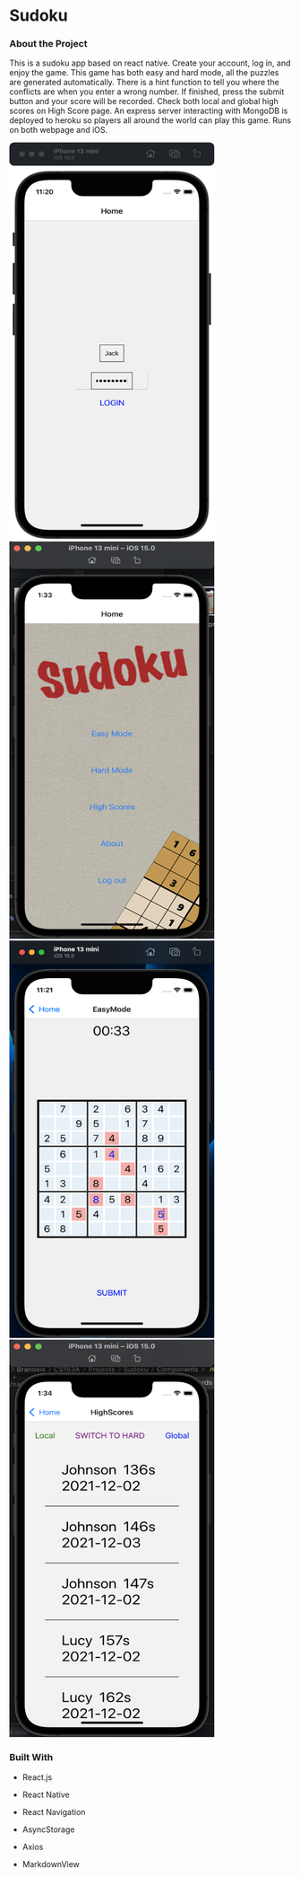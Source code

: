 # Sudoku



### About the Project

This is a sudoku app based on react native. Create your account, log in, and enjoy the game. This game has both easy and hard mode, all the puzzles are generated automatically. There is a hint function to tell you where the conflicts are when you enter a wrong number. If finished, press the submit button and your score will be recorded. Check both local and global high scores on High Score page.  An express server interacting with MongoDB is deployed to heroku so players all around the world can play this game. Runs on both webpage and iOS.

<img src="https://raw.githubusercontent.com/GodDamnGitHub/Sudoku/Release/img/e01.png" width="366" height="708" />
<img src="https://raw.githubusercontent.com/GodDamnGitHub/Sudoku/Release/img/e02.png" width="366" height="708" />
<img src="https://raw.githubusercontent.com/GodDamnGitHub/Sudoku/Release/img/e03.png" width="366" height="708" />
<img src="https://raw.githubusercontent.com/GodDamnGitHub/Sudoku/Release/img/e04.png" width="366" height="708" />



### Built With

- React.js

- React Native

- React Navigation

- AsyncStorage 
- Axios
- MarkdownView



  



